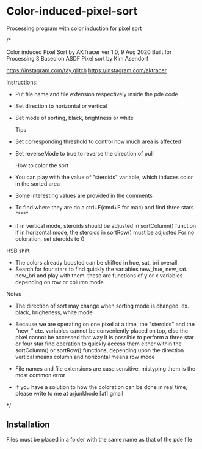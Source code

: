 # Color-induced-pixel-sort
Processing program with color induction for pixel sort

/*

 Color induced Pixel Sort by AKTracer ver 1.0, 9 Aug 2020
 Built for Processing 3
 Based on ASDF Pixel sort by Kim Asendorf
 
 https://instagram.com/tay.glitch
 https://instagram.com/aktracer
 
  Instructions:
* Put file name and file extension respectively inside the pde code
* Set direction to horizontal or vertical
* Set mode of sorting, black, brightness or white

  Tips
* Set corresponding threshold to control how much area is affected
* Set reverseMode to true to reverse the direction of pull

  How to color the sort
* You can play with the value of "steroids" variable, which induces color in the sorted area
* Some interesting values are provided in the comments
* To find where they are do a ctrl+F(cmd+F for mac) and find three stars "***"
* if in vertical mode, steroids should be adjusted in sortColumn() function
  if in horizontal mode, the steroids in sortRow() must be adjusted
  For no coloration, set steroids to 0
  
 HSB shift
* The colors already boosted can be shifted in hue, sat, bri overall
* Search for four stars to find quickly the variables new_hue, new_sat. new_bri
  and play with them. these are functions of y or x variables depending on row or column mode
 
 Notes
* The direction of sort may change when sorting mode is changed, ex. black, brigheness, white mode
* Because we are operating on one pixel at a time, the "steroids" and the "new_" etc.
  variables cannot be conveniently placed on top, else the pixel cannot be accessed that way
  It is possible to perform a three star or four star find operation to quickly access them
  either within the sortColumn() or sortRow() functions, depending upon the direction
  vertical means column and horizontal means row mode
* File names and file extensions are case sensitive, mistyping them is the most common error
  
* If you have a solution to how the coloration can be done in real time, please write to me at
arjunkhode [at] gmail
 
 */

## Installation

Files must be placed in a folder with the same name as that of the pde file

